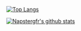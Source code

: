 <!--
**Napstergfr/Napstergfr** is a ✨ _special_ ✨ repository because its `README.md` (this file) appears on your GitHub profile.

Here are some ideas to get you started:

- 🔭 I’m currently working on ...
- 🌱 I’m currently learning ...
- 👯 I’m looking to collaborate on ...
- 🤔 I’m looking for help with ...
- 💬 Ask me about ...
- 📫 How to reach me: ...
- 😄 Pronouns: ...
- ⚡ Fun fact: ...
-->
[![Top Langs](https://github-readme-stats.vercel.app/api/top-langs/?username=Napstergfr&layout=compact)](https://github.com/Napstergfr/Napstergfr)

[![Napstergfr's github stats](https://github-readme-stats.vercel.app/api?username=Napstergfr)](https://github.com/Napstergfr/Napstergfr)
